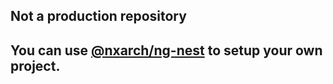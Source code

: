 ## Not a production repository

## You can use [@nxarch/ng-nest](https://www.npmjs.com/package/@nxarch/ng-nest) to setup your own project.

